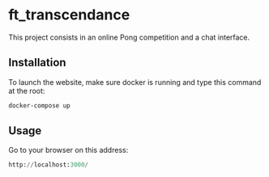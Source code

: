 # ft_transcendance
This project consists in an online Pong competition and a chat interface.

## Installation

To launch the website, make sure docker is running and type this command at the root:

```bash
docker-compose up
```

## Usage

Go to your browser on this address:
```python
http://localhost:3000/
```

